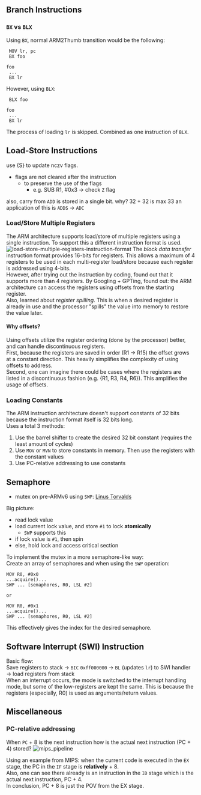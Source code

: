## Branch Instructions
### `BX` vs `BLX`
Using `BX`, normal ARM2Thumb transition would be the following:
```
 MOV lr, pc
 BX foo

foo
 ...
 BX lr
```
However, using `BLX`:
```
 BLX foo

foo
 ...
 BX lr
```
The process of loading `lr` is skipped. Combined as one instruction of `BLX`.

## Load-Store Instructions
use {S} to update nczv flags.
* flags are not cleared after the instruction
  * to preserve the use of the flags
    * e.g. SUB R1, #0x3 -> check `Z` flag

also, carry from `ADD` is stored in a single bit. why? 32 + 32 is max 33
an application of this is `ADDS` -> `ADC`

### Load/Store Multiple Registers
The ARM architecture supports load/store of multiple registers using a single instruction. To support this a different instruction format is used.<br>
![load-store-multiple-registers-instruction-format](https://github.com/young170/2024-1-MA/blob/main/assets/images/load-store-multiple-registers-instruction-format.png)
The *block data transfer* instruction format provides 16-bits for registers. This allows a maximum of 4 registers to be used in each multi-register load/store because each register is addressed using 4-bits.<br>
However, after trying out the instruction by coding, found out that it supports more than 4 registers. By Googling + GPTing, found out: the ARM architecture can access the registers using offsets from the starting register.<br>
Also, learned about *register spilling*. This is when a desired register is already in use and the processor "spills" the value into memory to restore the value later.<br>

#### Why offsets?
Using offsets utilize the register ordering (done by the processor) better, and can handle discontinuous registers.<br>
First, because the registers are saved in order (R1 -> R15) the offset grows at a constant direction. This heavily simplifies the complexity of using offsets to address.<br>
Second, one can imagine there could be cases where the registers are listed in a discontinuous fashion (e.g. {R1, R3, R4, R6}). This amplifies the usage of offsets.<br>

### Loading Constants
The ARM instruction architecture doesn't support constants of 32 bits because the instruction format itself is 32 bits long.<br>
Uses a total 3 methods:
1. Use the barrel shifter to create the desired 32 bit constant (requires the least amount of cycles)
2. Use `MOV` or `MVN` to store constants in memory. Then use the registers with the constant values
3. Use PC-relative addressing to use constants

## Semaphore
* mutex on pre-ARMv6 using `SWP`: [Linus Torvalds](https://lore.kernel.org/all/Pine.LNX.4.64.0512172150260.26663@localhost.localdomain/)

Big picture:
* read lock value
* load current lock value, and store `#1` to lock **atomically**
  * `SWP` supports this
* if lock value is `#1`, then spin
* else, hold lock and access critical section

To implement the mutex in a more semaphore-like way:<br>
Create an array of semaphores and when using the `SWP` operation:
```
MOV R0, #0x0
...acquire()...
SWP ... [semaphores, R0, LSL #2]

or

MOV R0, #0x1
...acquire()...
SWP ... [semaphores, R0, LSL #2]
```
This effectively gives the index for the desired semaphore.

## Software Interrupt (SWI) Instruction
Basic flow:<br>
Save registers to stack $\rightarrow$ `BIC` `0xff000000` $\rightarrow$ `BL` (updates `lr`) to SWI handler $\rightarrow$ load registers from stack<br>
When an interrupt occurs, the mode is switched to the interrupt handling mode, but some of the low-registers are kept the same. This is because the registers (especially, R0) is used as arguments/return values.<br>

## Miscellaneous
### PC-relative addressing
When `PC` + 8 is the next instruction how is the actual next instruction (PC + 4) stored?
![mips_pipeline](https://github.com/young170/2024-1-MA/blob/main/assets/images/mips_pipeline.png)

Using an example from MIPS: when the current code is executed in the `EX` stage, the PC in the `IF` stage is **relatively** + 8.<br>
Also, one can see there already is an instruction in the `ID` stage which is the actual next instruction, PC + 4.<br>
In conclusion, PC + 8 is just the POV from the EX stage.
